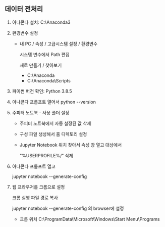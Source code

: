 ## 데이터 전처리

1. 아나콘다 설치: C:\Anaconda3

2. 환경변수 설정

   - 내 PC / 속성 / 고급시스템 설정 / 환경변수

     시스템 변수에서 Path 편집

     새로 만들기 / 찾아보기
     
     - C:\Anaconda
     - C:\Anaconda\Scripts

3. 파이썬 버전 확인: Python 3.8.5

4. 아나콘다 프롬프트 열어서 python --version

5. 주피터 노트북 - 사용 폴더 설정

   - 주피터 노트북에서 자동 설정된 값 삭제
   - 구성 파일 생성해서 홈 디렉토리 설정

   - Jupyter Notebook 위치 찾아서 속성 창 열고 대상에서

     "%USERPROFILE%/" 삭제

6. 아나콘다 프롬프트 열고

   jupyter notebook --generate-config



7. 웹 프라우저를 크롬으로 설정

   크롬 실행 파일 경로 복사

   jupyter notebook --generate-config 의 browser에 설정

   - 크롬 위치 C:\ProgramData\Microsoft\Windows\Start Menu\Programs